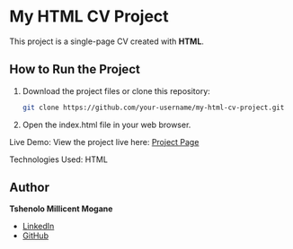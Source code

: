 # My HTML CV Project
 
This project is a single-page CV created with **HTML**.
 
## How to Run the Project
1. Download the project files or clone this repository:
   ```bash
   git clone https://github.com/your-username/my-html-cv-project.git
2. Open the index.html file in your web browser.

Live Demo:
View the project live here: [Project Page](https://roadmap.sh/projects/single-page-cv)

Technologies Used:
HTML

## Author
**Tshenolo Millicent Mogane**  
- [LinkedIn](https://www.linkedin.com/in/tshenolo-millicent-mogane-3a0914192)  
- [GitHub](https://github.com/TshenoloMogane)
